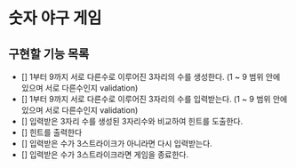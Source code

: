 # 숫자 야구 게임

## 구현할 기능 목록
- [] 1부터 9까지 서로 다른수로 이루어진 3자리의 수를 생성한다. (1 ~ 9 범위 안에 있으며 서로 다른수인지 validation)
- [] 1부터 9까지 서로 다른수로 이루어진 3자리의 수를 입력받는다. (1 ~ 9 범위 안에 있으며 서로 다른수인지 validation)
- [] 입력받은 3자리 수를 생성된 3자리수와 비교하여 힌트를 도출한다.
- [] 힌트를 출력한다
- [] 입력받은 수가 3스트라이크가 아니라면 다시 입력받는다.
- [] 입력받은 수가 3스트라이크라면 게임을 종료한다.
